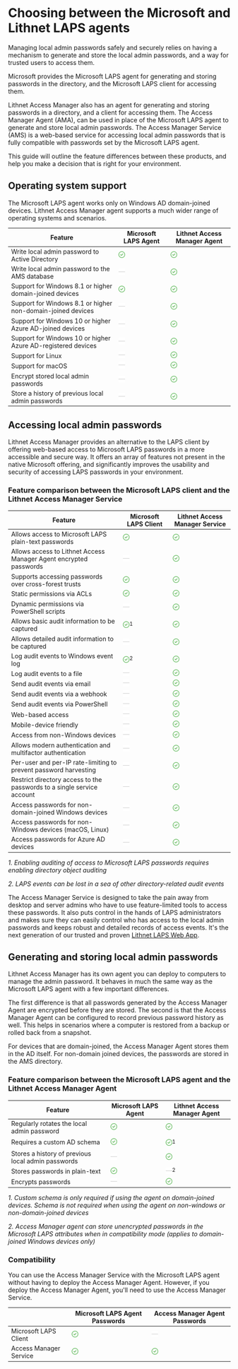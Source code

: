 # Choosing between the Microsoft and Lithnet LAPS agents
Managing local admin passwords safely and securely relies on having a mechanism to generate and store the local admin passwords, and a way for trusted users to access them.

Microsoft provides the Microsoft LAPS agent for generating and storing passwords in the directory, and the Microsoft LAPS client for accessing them. 

Lithnet Access Manager also has an agent for generating and storing passwords in a directory, and a client for accessing them. The Access Manager Agent (AMA), can be used in place of the Microsoft LAPS agent to generate and store local admin passwords. The Access Manager Service (AMS) is a web-based service for accessing local admin passwords that is fully compatible with passwords set by the Microsoft LAPS agent.
 
This guide will outline the feature differences between these products, and help you make a decision that is right for your environment.

## Operating system support
The Microsoft LAPS agent works only on Windows AD domain-joined devices. Lithnet Access Manager agent supports a much wider range of operating systems and scenarios.

| Feature | Microsoft LAPS Agent | Lithnet Access Manager Agent |
| --- | --- | --- |
| Write local admin password to Active Directory | <img src="../images/check2.png" width=15 />| <img src="../images/check2.png" width=15 />|
| Write local admin password to the AMS database | <img src="../images/dash.png" width=15 /> | <img src="../images/check2.png" width=15 />|
| Support for Windows 8.1 or higher domain-joined devices | <img src="../images/check2.png" width=15 />| <img src="../images/check2.png" width=15 />|
| Support for Windows 8.1 or higher non-domain-joined devices | <img src="../images/dash.png" width=15 />| <img src="../images/check2.png" width=15 />|
| Support for Windows 10 or higher Azure AD-joined devices | <img src="../images/dash.png" width=15 />| <img src="../images/check2.png" width=15 />|
| Support for Windows 10 or higher Azure AD-registered devices | <img src="../images/dash.png" width=15 />| <img src="../images/check2.png" width=15 />|
| Support for Linux | <img src="../images/dash.png" width=15 />| <img src="../images/check2.png" width=15 />|
| Support for macOS | <img src="../images/dash.png" width=15 />| <img src="../images/check2.png" width=15 />|
| Encrypt stored local admin passwords | <img src="../images/dash.png" width=15 />| <img src="../images/check2.png" width=15 />|
| Store a history of previous local admin passwords | <img src="../images/dash.png" width=15 />| <img src="../images/check2.png" width=15 />|

## Accessing local admin passwords
Lithnet Access Manager provides an alternative to the LAPS client by offering web-based access to Microsoft LAPS passwords in a more accessible and secure way. It offers an array of features not present in the native Microsoft offering, and significantly improves the usability and security of accessing LAPS passwords in your environment.

### Feature comparison between the Microsoft LAPS client and the Lithnet Access Manager Service

| Feature | Microsoft LAPS Client | Lithnet Access Manager Service |
| -- | -- | -- |
| Allows access to Microsoft LAPS plain-text passwords | <img src="../images/check2.png" width=15 />| <img src="../images/check2.png" width=15 />|
| Allows access to Lithnet Access Manager Agent encrypted passwords | <img src="../images/dash.png" width=15 />| <img src="../images/check2.png" width=15 />|
| Supports accessing passwords over cross-forest trusts | <img src="../images/check2.png" width=15 />| <img src="../images/check2.png" width=15 />|
| Static permissions via ACLs | <img src="../images/check2.png" width=15 />| <img src="../images/check2.png" width=15 />|
| Dynamic permissions via PowerShell scripts | <img src="../images/dash.png" width=15 />| <img src="../images/check2.png" width=15 />|
| Allows basic audit information to be captured | <img src="../images/check2.png" width=15 /><sup>1</sup> | <img src="../images/check2.png" width=15 />|
| Allows detailed audit information to be captured | <img src="../images/dash.png" width=15 />| <img src="../images/check2.png" width=15 />|
| Log audit events to Windows event log | <img src="../images/check2.png" width=15 /><sup>2</sup> | <img src="../images/check2.png" width=15 />|
| Log audit events to a file | <img src="../images/dash.png" width=15 />| <img src="../images/check2.png" width=15 />|
| Send audit events via email | <img src="../images/dash.png" width=15 />| <img src="../images/check2.png" width=15 />|
| Send audit events via a webhook | <img src="../images/dash.png" width=15 />| <img src="../images/check2.png" width=15 />|
| Send audit events via PowerShell | <img src="../images/dash.png" width=15 />| <img src="../images/check2.png" width=15 />|
| Web-based access | <img src="../images/dash.png" width=15 />| <img src="../images/check2.png" width=15 />|
| Mobile-device friendly | <img src="../images/dash.png" width=15 />| <img src="../images/check2.png" width=15 />|
| Access from non-Windows devices | <img src="../images/dash.png" width=15 />| <img src="../images/check2.png" width=15 />|
| Allows modern authentication and multifactor authentication | <img src="../images/dash.png" width=15 />| <img src="../images/check2.png" width=15 />|
| Per-user and per-IP rate-limiting to prevent password harvesting | <img src="../images/dash.png" width=15 />| <img src="../images/check2.png" width=15 />|
| Restrict directory access to the passwords to a single service account | <img src="../images/dash.png" width=15 />| <img src="../images/check2.png" width=15 />|
| Access passwords for non-domain-joined Windows devices | <img src="../images/dash.png" width=15 />| <img src="../images/check2.png" width=15 />|
| Access passwords for non-Windows devices (macOS, Linux) | <img src="../images/dash.png" width=15 />| <img src="../images/check2.png" width=15 />|
| Access passwords for Azure AD devices | <img src="../images/dash.png" width=15 />| <img src="../images/check2.png" width=15 />|

_1. Enabling auditing of access to Microsoft LAPS passwords requires enabling directory object auditing_

_2. LAPS events can be lost in a sea of other directory-related audit events_

The Access Manager Service is designed to take the pain away from desktop and server admins who have to use feature-limited tools to access these passwords. It also puts control in the hands of LAPS administrators and makes sure they can easily control who has access to the local admin passwords and keeps robust and detailed records of access events. It's the next generation of our trusted and proven [Lithnet LAPS Web App](https://github.com/lithnet/laps-web).

## Generating and storing local admin passwords
Lithnet Access Manager has its own agent you can deploy to computers to manage the admin password. It behaves in much the same way as the Microsoft LAPS agent with a few important differences. 

The first difference is that all passwords generated by the Access Manager Agent are encrypted before they are stored. The second is that the Access Manager Agent can be configured to record previous password history as well. This helps in scenarios where a computer is restored from a backup or rolled back from a snapshot.

For devices that are domain-joined, the Access Manager Agent stores them in the AD itself. For non-domain joined devices, the passwords are stored in the AMS directory.

### Feature comparison between the Microsoft LAPS agent and the Lithnet Access Manager Agent

| Feature | Microsoft LAPS Agent | Lithnet Access Manager Agent |
| -- | -- | -- |
| Regularly rotates the local admin password | <img src="../images/check2.png" width=15 />| <img src="../images/check2.png" width=15 />|
| Requires a custom AD schema | <img src="../images/check2.png" width=15 />| <img src="../images/check2.png" width=15 /><sup>1<sup> |
| Stores a history of previous local admin passwords | <img src="../images/dash.png" width=15 />| <img src="../images/check2.png" width=15 />|
| Stores passwords in plain-text | <img src="../images/check2.png" width=15 />| <img src="../images/dash.png" width=15 /><sup>2</sup> |
| Encrypts passwords | <img src="../images/dash.png" width=15 />| <img src="../images/check2.png" width=15 />|

_1. Custom schema is only required if using the agent on domain-joined devices. Schema is not required when using the agent on non-windows or non-domain-joined devices_

_2. Access Manager agent can store unencrypted passwords in the Microsoft LAPS attributes when in compatibility mode (applies to domain-joined Windows devices only)_

### Compatibility
You can use the Access Manager Service with the Microsoft LAPS agent without having to deploy the Access Manager Agent. However, if you deploy the Access Manager Agent, you'll need to use the Access Manager Service.

| | Microsoft LAPS Agent Passwords | Access Manager Agent Passwords |
| -- | -- | -- |
| Microsoft LAPS Client | <img src="../images/check2.png" width=15 />| <img src="../images/dash.png" width=15 />| 
| Access Manager Service | <img src="../images/check2.png" width=15 />| <img src="../images/check2.png" width=15 />| 
